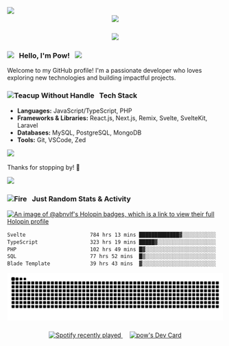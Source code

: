 <!-- <img src="https://media1.tenor.com/m/slXqsD1oE-4AAAAd/lyney-lynette.gif" width="900"> -->
<img src="https://media1.tenor.com/m/Jat0oxpwUIcAAAAd/fruits-basket-furuba.gif" width="900">

<div align="center">
  <img src="https://profile-counter.glitch.me/abnvlf/count.svg?"  />
</div>

###

<div align="center">
  <img src="https://www.codewars.com/users/kimmyxpow/badges/small" />
</div>

### <img src="https://user-images.githubusercontent.com/74038190/213844263-a8897a51-32f4-4b3b-b5c2-e1528b89f6f3.png" width="25px" /> &nbsp; Hello, I'm Pow! &nbsp; <img src="https://user-images.githubusercontent.com/74038190/213844263-a8897a51-32f4-4b3b-b5c2-e1528b89f6f3.png" width="25px" />


Welcome to my GitHub profile! I'm a passionate developer who loves exploring new technologies and building impactful projects. 

### <img src="https://user-images.githubusercontent.com/74038190/216120974-24a76b31-7f39-41f1-a38f-b3c1377cc612.png" alt="Teacup Without Handle" width="20" /> &nbsp; Tech Stack

- **Languages:** JavaScript/TypeScript, PHP
- **Frameworks & Libraries:** React.js, Next.js, Remix, Svelte, SvelteKit, Laravel
- **Databases:** MySQL, PostgreSQL, MongoDB
- **Tools:** Git, VSCode, Zed

<img src="https://user-images.githubusercontent.com/74038190/212284115-f47cd8ff-2ffb-4b04-b5bf-4d1c14c0247f.gif" width="900">

Thanks for stopping by! 🚀

<img src="https://user-images.githubusercontent.com/74038190/212284115-f47cd8ff-2ffb-4b04-b5bf-4d1c14c0247f.gif" width="900">

### <img src="https://user-images.githubusercontent.com/74038190/216122041-518ac897-8d92-4c6b-9b3f-ca01dcaf38ee.png" alt="Fire" width="20" /> &nbsp; Just Random Stats & Activity

[![An image of @abnvlf's Holopin badges, which is a link to view their full Holopin profile](https://holopin.me/abnvlf)](https://holopin.io/@abnvlf)

<!--START_SECTION:waka-->

```txt
Svelte                     784 hrs 13 mins █████████████▓░░░░░░░░░░░   54.63 %
TypeScript                 323 hrs 19 mins █████▓░░░░░░░░░░░░░░░░░░░   22.53 %
PHP                        102 hrs 49 mins █▓░░░░░░░░░░░░░░░░░░░░░░░   07.16 %
SQL                        77 hrs 52 mins  █▒░░░░░░░░░░░░░░░░░░░░░░░   05.43 %
Blade Template             39 hrs 43 mins  ▓░░░░░░░░░░░░░░░░░░░░░░░░   02.77 %
```

<!--END_SECTION:waka-->

<img src="https://raw.githubusercontent.com/kimmyxpow/kimmyxpow/output/snake.svg" alt="Snake animation" />

###

<div align="center">
  <a href="https://open.spotify.com/user/31py3qwahsl76foqwc5f55butple">
    <img src="https://spotify-recently-played-readme.vercel.app/api?user=31py3qwahsl76foqwc5f55butple&count=5&unique=true"" alt="Spotify recently played"  />
  </a>
  <img width="12" />
  <a href="https://app.daily.dev/kimmyxpow"><img src="https://api.daily.dev/devcards/v2/7iThHcyatEBVnTBeYoZ1T.png?type=default&r=57e" width="235" alt="pow's Dev Card"/></a>
</div>

###
